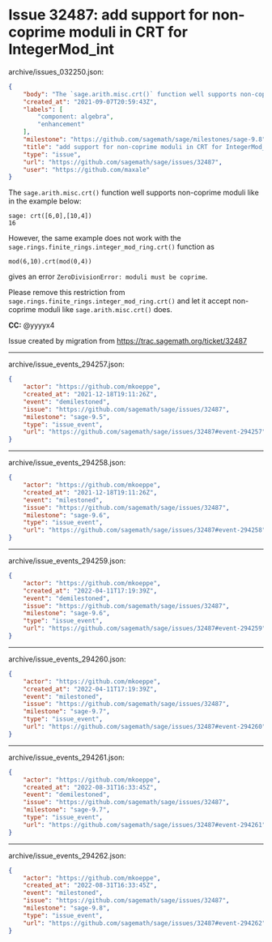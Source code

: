 # Issue 32487: add support for non-coprime moduli in CRT for IntegerMod_int

archive/issues_032250.json:
```json
{
    "body": "The `sage.arith.misc.crt()` function well supports non-coprime moduli like in the example below:\n\n```\nsage: crt([6,0],[10,4])                                                                                                                                                                                            \n16\n```\n\nHowever, the same example does not work with the `sage.rings.finite_rings.integer_mod_ring.crt()` function as \n\n```\nmod(6,10).crt(mod(0,4))\n```\n\n\ngives an error `ZeroDivisionError: moduli must be coprime`. \n\nPlease remove this restriction from `sage.rings.finite_rings.integer_mod_ring.crt()` and let it accept non-coprime moduli like `sage.arith.misc.crt()` does.\n                                                                                                                        \n\n**CC:**  @yyyyx4\n\nIssue created by migration from https://trac.sagemath.org/ticket/32487\n\n",
    "created_at": "2021-09-07T20:59:43Z",
    "labels": [
        "component: algebra",
        "enhancement"
    ],
    "milestone": "https://github.com/sagemath/sage/milestones/sage-9.8",
    "title": "add support for non-coprime moduli in CRT for IntegerMod_int",
    "type": "issue",
    "url": "https://github.com/sagemath/sage/issues/32487",
    "user": "https://github.com/maxale"
}
```
The `sage.arith.misc.crt()` function well supports non-coprime moduli like in the example below:

```
sage: crt([6,0],[10,4])                                                                                                                                                                                            
16
```

However, the same example does not work with the `sage.rings.finite_rings.integer_mod_ring.crt()` function as 

```
mod(6,10).crt(mod(0,4))
```


gives an error `ZeroDivisionError: moduli must be coprime`. 

Please remove this restriction from `sage.rings.finite_rings.integer_mod_ring.crt()` and let it accept non-coprime moduli like `sage.arith.misc.crt()` does.
                                                                                                                        

**CC:**  @yyyyx4

Issue created by migration from https://trac.sagemath.org/ticket/32487





---

archive/issue_events_294257.json:
```json
{
    "actor": "https://github.com/mkoeppe",
    "created_at": "2021-12-18T19:11:26Z",
    "event": "demilestoned",
    "issue": "https://github.com/sagemath/sage/issues/32487",
    "milestone": "sage-9.5",
    "type": "issue_event",
    "url": "https://github.com/sagemath/sage/issues/32487#event-294257"
}
```



---

archive/issue_events_294258.json:
```json
{
    "actor": "https://github.com/mkoeppe",
    "created_at": "2021-12-18T19:11:26Z",
    "event": "milestoned",
    "issue": "https://github.com/sagemath/sage/issues/32487",
    "milestone": "sage-9.6",
    "type": "issue_event",
    "url": "https://github.com/sagemath/sage/issues/32487#event-294258"
}
```



---

archive/issue_events_294259.json:
```json
{
    "actor": "https://github.com/mkoeppe",
    "created_at": "2022-04-11T17:19:39Z",
    "event": "demilestoned",
    "issue": "https://github.com/sagemath/sage/issues/32487",
    "milestone": "sage-9.6",
    "type": "issue_event",
    "url": "https://github.com/sagemath/sage/issues/32487#event-294259"
}
```



---

archive/issue_events_294260.json:
```json
{
    "actor": "https://github.com/mkoeppe",
    "created_at": "2022-04-11T17:19:39Z",
    "event": "milestoned",
    "issue": "https://github.com/sagemath/sage/issues/32487",
    "milestone": "sage-9.7",
    "type": "issue_event",
    "url": "https://github.com/sagemath/sage/issues/32487#event-294260"
}
```



---

archive/issue_events_294261.json:
```json
{
    "actor": "https://github.com/mkoeppe",
    "created_at": "2022-08-31T16:33:45Z",
    "event": "demilestoned",
    "issue": "https://github.com/sagemath/sage/issues/32487",
    "milestone": "sage-9.7",
    "type": "issue_event",
    "url": "https://github.com/sagemath/sage/issues/32487#event-294261"
}
```



---

archive/issue_events_294262.json:
```json
{
    "actor": "https://github.com/mkoeppe",
    "created_at": "2022-08-31T16:33:45Z",
    "event": "milestoned",
    "issue": "https://github.com/sagemath/sage/issues/32487",
    "milestone": "sage-9.8",
    "type": "issue_event",
    "url": "https://github.com/sagemath/sage/issues/32487#event-294262"
}
```
